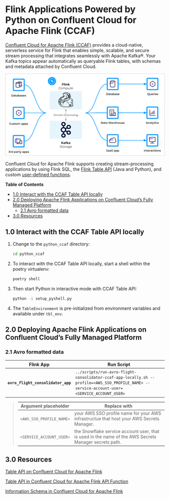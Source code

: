 # Flink Applications Powered by Python on Confluent Cloud for Apache Flink (CCAF)
[Confluent Cloud for Apache Flink (CCAF)](https://docs.confluent.io/cloud/current/flink/overview.html) provides a cloud-native, serverless service for Flink that enables simple, scalable, and secure stream processing that integrates seamlessly with Apache Kafka®. Your Kafka topics appear automatically as queryable Flink tables, with schemas and metadata attached by Confluent Cloud.

![flink-kafka-ecosystem](../.blog/images/flink-kafka-ecosystem.png)

Confluent Cloud for Apache Flink supports creating stream-processing applications by using Flink SQL, the [Flink Table API](https://docs.confluent.io/cloud/current/flink/reference/table-api.html#flink-table-api) (Java and Python), and custom [user-defined functions](https://docs.confluent.io/cloud/current/flink/concepts/user-defined-functions.html#flink-sql-udfs).

**Table of Contents**

<!-- toc -->
+ [1.0 Interact with the CCAF Table API locally](#10-interact-with-the-ccaf-table-api-locally)
+ [2.0 Deploying Apache Flink Applications on Confluent Cloud’s Fully Managed Platform](#20-deploying-apache-flink-applications-on-confluent-clouds-fully-managed-platform)
  * [2.1 Avro formatted data](#21-avro-formatted-data)
+ [3.0 Resources](#30-resources)
<!-- tocstop -->


## 1.0 Interact with the CCAF Table API locally

1. Change to the `python_ccaf` directory:

    ```bash
    cd python_ccaf
    ```

2. To interact with the CCAF Table API locally, start a shell within the poetry virtualenv:

    ```bash
    poetry shell
    ```

3. Then start Python in interactive mode with CCAF Table API:

    ```bash
    python -i setup_pyshell.py
    ```

4. The `TableEnvironment` is pre-initialized from environment variables and available under `tbl_env`.

## 2.0 Deploying Apache Flink Applications on Confluent Cloud’s Fully Managed Platform

### 2.1 Avro formatted data
Flink App|Run Script
-|-
**`avro_flight_consolidator_app`**|`../scripts/run-avro-flight-consolidator-ccaf-app-locally.sh --profile=<AWS_SSO_PROFILE_NAME> --service-account-user=<SERVICE_ACCOUNT_USER>`

> Argument placeholder|Replace with
> -|-
> `<AWS_SSO_PROFILE_NAME>`|your AWS SSO profile name for your AWS infrastructue that host your AWS Secrets Manager.
> `<SERVICE_ACCOUNT_USER>`|the Snowflake service account user, that is used in the name of the AWS Secrets Manager secrets path.

## 3.0 Resources
[Table API on Confluent Cloud for Apache Flink](https://docs.confluent.io/cloud/current/flink/reference/table-api.html#table-api-on-af-long)

[Table API in Confluent Cloud for Apache Flink API Function](https://docs.confluent.io/cloud/current/flink/reference/functions/table-api-functions.html#flink-table-api-functions)

[Information Schema in Confluent Cloud for Apache Flink](https://docs.confluent.io/cloud/current/flink/reference/flink-sql-information-schema.html)

